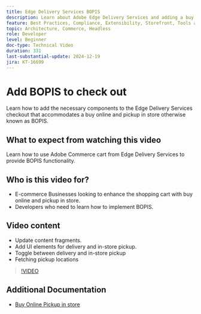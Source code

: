 ```yaml
---
title: Edge Delivery Services BOPIS
description: Learn about Adobe Edge Delivery Services and adding a buy online pickup in store or BOPIS functionality to check out.
feature: Best Practices, Compliance, Extensibility, Storefront, Tools and External Services
topic: Architecture, Commerce, Headless
role: Developer
level: Beginner
doc-type: Technical Video
duration: 331
last-substantial-update: 2024-12-19
jira: KT-16699
---
```

# Add BOPIS to check out

Learn how to add the necessary components to the Edge Delivery Services checkout that accommodates a buy online and pickup in store otherwise known as BOPIS.

## What to expect from watching this video

Learn how to use Adobe Commerce cart from Edge Delivery Services to provide BOPIS functionality. 

## Who is this video for?

* E-commerce Businesses looking to enhance the shopping cart with buy online and pickup in store.
* Developers who need to learn how to implement BOPIS.

## Video content

* Update content fragments.
* Add UI elements for delivery and in-store pickup.
* Toggle between delivery and in-store pickup
* Fetching pickup locations

>[!VIDEO](https://video.tv.adobe.com/v/3441699?learn=on)

## Additional Documentation

* [Buy Online Pickup in store](https://experienceleague.adobe.com/developer/commerce/storefront/dropins/checkout/tutorials/buy-online-pickup-in-store/)
